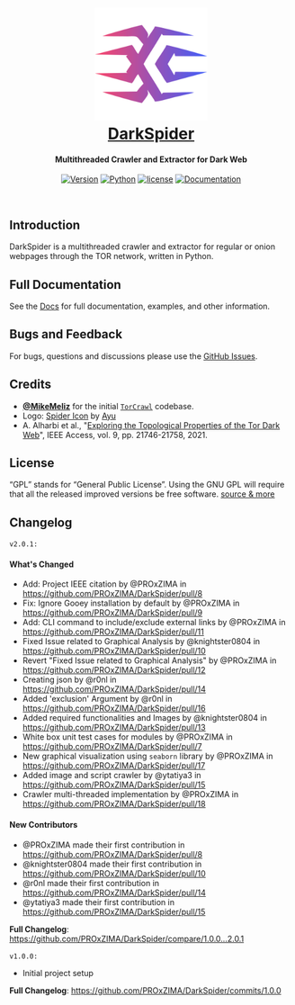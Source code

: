 <!--
  Title: DarkSpider
  Description: a python script to crawl and extract (regular or onion) webpages through the TOR network.
  Author: PROxZIMA
  -->

<h1 align="center">
  <a href="https://proxzima.dev/DarkSpider/" target="_blank">
  <img src="assets/logo.png" width=200 /><br>
  DarkSpider
  </a>
</h1>

<h4 align="center">Multithreaded Crawler and Extractor for Dark Web</h4>

<div align="center">

[![Version](https://img.shields.io/badge/version-2.0.1-green.svg?style=plastic)]() [![Python](https://img.shields.io/badge/python-v3-blue.svg?style=plastic)]() [![license](https://img.shields.io/github/license/PROxZIMA/DarkSpider.svg?style=plastic)]() [![Documentation](https://github.com/PROxZIMA/DarkSpider/actions/workflows/pages.yml/badge.svg)](https://proxzima.dev/DarkSpider/)
</div>
<br/>


## Introduction
DarkSpider is a multithreaded crawler and extractor for regular or onion webpages through the TOR network, written in Python.

## Full Documentation
See the [Docs](https://proxzima.dev/DarkSpider/) for full documentation, examples, and other information.

## Bugs and Feedback
For bugs, questions and discussions please use the [GitHub Issues](https://github.com/PROxZIMA/DarkSpider/issues).

## Credits
- [**@MikeMeliz**](https://github.com/MikeMeliz) for the initial [`TorCrawl`](https://github.com/MikeMeliz/TorCrawl.py) codebase.
- Logo: [Spider Icon](https://stock.adobe.com/images/spider-icon-isolated-on-white-background-from-jungle-collection-spider-icon-trendy-and-modern-spider-symbol-for-logo-web-app-ui-spider-icon-simple-sign-spider-icon-flat-vector-illustration-for-g/355581671) by [Ayu](https://stock.adobe.com/contributor/209568715/ayu)
- A. Alharbi et al., "[Exploring the Topological Properties of the Tor Dark Web](https://ieeexplore.ieee.org/document/9340182)", IEEE Access, vol. 9, pp. 21746-21758, 2021.

## License
“GPL” stands for “General Public License”. Using the GNU GPL will require that all the released improved versions be free software. [source & more](https://www.gnu.org/licenses/gpl-faq.html)

## Changelog

    v2.0.1:
#### What's Changed
* Add: Project IEEE citation by @PROxZIMA in https://github.com/PROxZIMA/DarkSpider/pull/8
* Fix: Ignore Gooey installation by default by @PROxZIMA in https://github.com/PROxZIMA/DarkSpider/pull/9
* Add: CLI command to include/exclude external links by @PROxZIMA in https://github.com/PROxZIMA/DarkSpider/pull/11
* Fixed Issue related to Graphical Analysis by @knightster0804 in https://github.com/PROxZIMA/DarkSpider/pull/10
* Revert "Fixed Issue related to Graphical Analysis" by @PROxZIMA in https://github.com/PROxZIMA/DarkSpider/pull/12
* Creating json by @r0nl in https://github.com/PROxZIMA/DarkSpider/pull/14
* Added 'exclusion' Argument by @r0nl in https://github.com/PROxZIMA/DarkSpider/pull/16
* Added required functionalities and Images by @knightster0804 in https://github.com/PROxZIMA/DarkSpider/pull/13
* White box unit test cases for modules by @PROxZIMA in https://github.com/PROxZIMA/DarkSpider/pull/7
* New graphical visualization using `seaborn` library by @PROxZIMA in https://github.com/PROxZIMA/DarkSpider/pull/17
* Added image and script crawler by @ytatiya3 in https://github.com/PROxZIMA/DarkSpider/pull/15
* Crawler multi-threaded implementation by @PROxZIMA in https://github.com/PROxZIMA/DarkSpider/pull/18

#### New Contributors
* @PROxZIMA made their first contribution in https://github.com/PROxZIMA/DarkSpider/pull/8
* @knightster0804 made their first contribution in https://github.com/PROxZIMA/DarkSpider/pull/10
* @r0nl made their first contribution in https://github.com/PROxZIMA/DarkSpider/pull/14
* @ytatiya3 made their first contribution in https://github.com/PROxZIMA/DarkSpider/pull/15

**Full Changelog**: https://github.com/PROxZIMA/DarkSpider/compare/1.0.0...2.0.1

    v1.0.0:
* Initial project setup

**Full Changelog**: https://github.com/PROxZIMA/DarkSpider/commits/1.0.0
